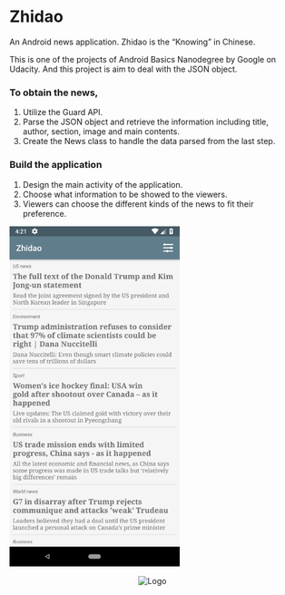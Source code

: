# Zhidao
An Android news application. Zhidao is the “Knowing” in Chinese. 

This is one of the projects of Android Basics Nanodegree by Google on Udacity. And this project is aim to deal with the JSON object.

### To obtain the news,

1. Utilize the Guard API.
2. Parse the JSON object and retrieve the information including title, author, section, image and main contents.
3. Create the News class to handle the data parsed from the last step.

### Build the application

1. Design the main activity of the application.
2. Choose what information to be showed to the viewers.
3. Viewers can choose the different kinds of the news to fit their preference.
 
 <img src="https://github.com/BMDroid/Zhidao/blob/master/screenShots/list.png" height="600">
 
<p align="center">
    <iimg src="https://github.com/BMDroid/Zhidao/blob/master/screenShots/list.png" height="600"">
</p>
                                                                                                 
<p align="center">
    <img src="https://raw.githubusercontent.com/SvenTiigi/STLocationRequest/gh-pages/readMeAssets/STLocationRequest_Logo.png" alt="Logo" width="30%">
</p>
<br/>
